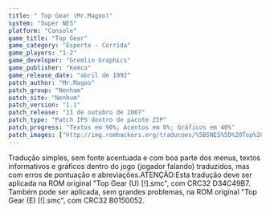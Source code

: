 ```yaml
---
title: " Top Gear (Mr.Magoo)"
system: "Super NES"
platform: "Console"
game_title: "Top Gear"
game_category: "Esporte - Corrida"
game_players: "1-2"
game_developer: "Gremlin Graphics"
game_publisher: "Kemco"
game_release_date: "abril de 1992"
patch_author: "Mr.Magoo"
patch_group: "Nenhum"
patch_site: "Nenhum"
patch_version: "1.1"
patch_release: "11 de outubro de 2007"
patch_type: "Patch IPS dentro de pacote ZIP"
patch_progress: "Textos em 90%; Acentos em 0%; Gráficos em 40%"
patch_images: ["http://img.romhackers.org/traducoes/%5BSNES%5D%20Top%20Gear%20-%20Mr.Magoo%20-%201.png","http://img.romhackers.org/traducoes/%5BSNES%5D%20Top%20Gear%20-%20Mr.Magoo%20-%202.png","http://img.romhackers.org/traducoes/%5BSNES%5D%20Top%20Gear%20-%20Mr.Magoo%20-%203.png"]
---
```

Tradução simples, sem fonte acentuada e com boa parte dos menus, textos informativos e gráficos dentro do jogo (jogador falando) traduzidos, mas com erros de pontuação e abreviações.ATENÇÃO:Esta tradução deve ser aplicada na ROM original "Top Gear (U) [!].smc", com CRC32 D34C49B7. Também pode ser aplicada, sem grandes problemas, na ROM original "Top Gear (E) [!].smc", com CRC32 B0150052.